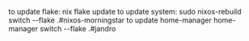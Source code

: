 to update flake:
    nix flake update
to update system:
    sudo nixos-rebuild switch --flake .#nixos-morningstar
to update home-manager
    home-manager switch --flake .#jandro
